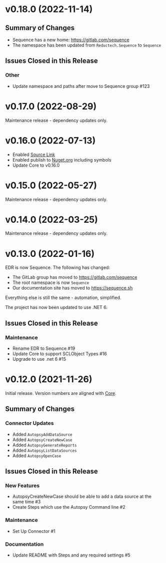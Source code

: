 # v0.18.0 (2022-11-14)

## Summary of Changes

- Sequence has a new home: https://gitlab.com/sequence
- The namespace has been updated from `Reductech.Sequence` to `Sequence`

## Issues Closed in this Release

### Other

- Update namespace and paths after move to Sequence group #123

# v0.17.0 (2022-08-29)

Maintenance release - dependency updates only.

# v0.16.0 (2022-07-13)

- Enabled [Source Link](https://docs.microsoft.com/en-us/dotnet/standard/library-guidance/sourcelink)
- Enabled publish to [Nuget.org](https://www.nuget.org) including symbols
- Update Core to v0.16.0

# v0.15.0 (2022-05-27)

Maintenance release - dependency updates only.

# v0.14.0 (2022-03-25)

Maintenance release - dependency updates only.

# v0.13.0 (2022-01-16)

EDR is now Sequence. The following has changed:

- The GitLab group has moved to https://gitlab.com/sequence
- The root namespace is now `Sequence`
- Our documentation site has moved to https://sequence.sh

Everything else is still the same - automation, simplified.

The project has now been updated to use .NET 6.

## Issues Closed in this Release

### Maintenance

- Rename EDR to Sequence #19
- Update Core to support SCLObject Types #16
- Upgrade to use .net 6 #15

# v0.12.0 (2021-11-26)

Initial release. Version numbers are aligned with [Core](https://gitlab.com/reductech/edr/core/-/releases).

## Summary of Changes

### Connector Updates

- Added `AutopsyAddDataSource`
- Added `AutopsyCreateNewCase`
- Added `AutopsyGenerateReports`
- Added `AutopsyListDataSources`
- Added `AutopsyOpenCase`

## Issues Closed in this Release

### New Features

- AutopsyCreateNewCase should be able to add a data source at the same time #3
- Create Steps which use the Autopsy Command line #2

### Maintenance

- Set Up Connector #1

### Documentation

- Update README with Steps and any required settings #5


